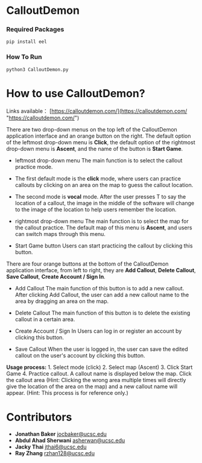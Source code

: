 # CalloutDemon

### Required Packages
`pip install eel`  

### How To Run
`python3 CalloutDemon.py`  

# How to use CalloutDemon?
Links available：
[https://calloutdemon.com/](https://calloutdemon.com/ "https://calloutdemon.com/")

There are two drop-down menus on the top left of the CalloutDemon application interface and an orange button on the right. The default option of the leftmost drop-down menu is **Click**, the default option of the rightmost drop-down menu is **Ascent**, and the name of the button is **Start Game**.

 - leftmost drop-down menu
 The main function is to select the callout practice mode. 
 - The first default mode is the **click** mode, where users can practice callouts by clicking on an area on the map to guess the callout location.
 - The second mode is **vocal** mode. After the user presses T to say the location of a callout, the image in the middle of the software will change to the image of the location to help users remember the location.

- rightmost drop-down menu
The main function is to select the map for the callout practice. The default map of this menu is **Ascent**, and users can switch maps through this menu.

- Start Game button
Users can start practicing the callout by clicking this button.

There are four orange buttons at the bottom of the CalloutDemon application interface, from left to right, they are **Add Callout**, **Delete Callout**, **Save Callout**, **Create Account / Sign In**.
 - Add Callout
The main function of this button is to add a new callout. After clicking Add Callout, the user can add a new callout name to the area by dragging an area on the map.

- Delete Callout
The main function of this button is to delete the existing callout in a certain area.

- Create Account / Sign In
Users can log in or register an account by clicking this button.

- Save Callout
When the user is logged in, the user can save the edited callout on the user's account by clicking this button.

**Usage process:** 1. Select mode (click) 2. Select map (Ascent) 3. Click Start Game 4. Practice callout. A callout name is displayed below the map. Click the callout area (Hint: Clicking the wrong area multiple times will directly give the location of the area on the map) and a new callout name will appear.
(Hint: This process is for reference only.)

# Contributors
- **Jonathan Baker** jocbaker@ucsc.edu
- **Abdul Ahad Sherwani** asherwan@ucsc.edu
- **Jacky Thai** jthai6@ucsc.edu
- **Ray Zhang** rzhan128@ucsc.edu
